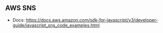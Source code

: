 ## AWS SNS

- Docs: <https://docs.aws.amazon.com/sdk-for-javascript/v3/developer-guide/javascript_sns_code_examples.html>

